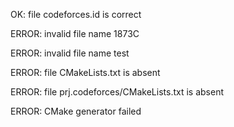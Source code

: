 OK: file codeforces.id is correct
ERROR: invalid file name 1873C
ERROR: invalid file name test
ERROR: file CMakeLists.txt is absent
ERROR: file prj.codeforces/CMakeLists.txt is absent
ERROR: CMake generator failed
